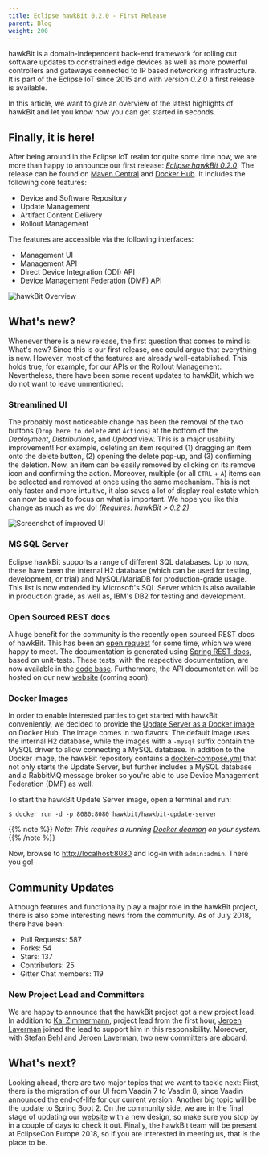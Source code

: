 ```yaml
---
title: Eclipse hawkBit 0.2.0 - First Release
parent: Blog
weight: 200
---
```


hawkBit is a domain-independent back-end framework for rolling out software updates to constrained edge devices as well
as more powerful controllers and gateways connected to IP based networking infrastructure. It is part of the Eclipse IoT
since 2015 and with version _0.2.0_ a first release is available.

In this article, we want to give an overview of the latest highlights of hawkBit and let you know how you can get
started in seconds.

## Finally, it is here!

After being around in the Eclipse IoT realm for quite some time now, we are more than happy to announce our first
release:
[_Eclipse hawkBit 0.2.0_](https://projects.eclipse.org/projects/iot.hawkbit/releases/0.2.0). The release can be found
on [Maven Central](https://mvnrepository.com/artifact/org.eclipse.hawkbit)
and [Docker Hub](https://hub.docker.com/r/hawkbit/hawkbit-update-server/). It includes the following core features:

* Device and Software Repository
* Update Management
* Artifact Content Delivery
* Rollout Management

The features are accessible via the following interfaces:

* Management UI
* Management API
* Direct Device Integration (DDI) API
* Device Management Federation (DMF) API

![hawkBit Overview](../../images/hawkBit_overview.jpeg)

## What's new?

Whenever there is a new release, the first question that comes to mind is: What's new? Since this is our first release,
one could argue that everything is new. However, most of the features are already well-established. This holds true, for
example, for our APIs or the Rollout Management. Nevertheless, there have been some recent updates to hawkBit, which we
do not want to leave unmentioned:

### Streamlined UI

The probably most noticeable change has been the removal of the two buttons (`Drop here to delete` and `Actions`) at the
bottom of the _Deployment_, _Distributions_, and _Upload_ view. This is a major usability improvement! For example,
deleting an item required (1) dragging an item onto the delete button, (2) opening the delete pop-up, and (3) confirming
the deletion. Now, an item can be easily removed by clicking on its remove icon and confirming the action. Moreover,
multiple (or all `CTRL` + `A`) items can be selected and removed at once using the same mechanism. This is not only
faster and more intuitive, it also saves a lot of display real estate which can now be used to focus on what is
important.
We hope you like this change as much as we do! _(Requires: hawkBit > 0.2.2)_

![Screenshot of improved UI](../../images/hawkbit_ui.png)

### MS SQL Server

Eclipse hawkBit supports a range of different SQL databases. Up to now, these have been the internal H2 database (which
can be
used for testing, development, or trial) and MySQL/MariaDB for production-grade usage. This list is now extended by
Microsoft's SQL Server which is also available in production grade, as well as, IBM's DB2 for testing and development.

### Open Sourced REST docs

A huge benefit for the community is the recently open sourced REST docs of hawkBit. This has been
an [open request](https://github.com/eclipse-hawkbit/hawkbit/issues/480)
for some time, which we were happy to meet. The documentation is generated
using [Spring REST docs](https://spring.io/projects/spring-restdocs), based on unit-tests. These tests, with the
respective documentation, are now available in the [code base](https://github.com/eclipse-hawkbit/hawkbit/pull/688).
Furthermore, the API documentation will be hosted on our new [website](https://www.eclipse.org/hawkbit/) (coming soon).

### Docker Images

In order to enable interested parties to get started with hawkBit conveniently, we decided to provide the
[Update Server as a Docker image](https://hub.docker.com/r/hawkbit/hawkbit-update-server/) on Docker Hub. The image
comes
in two flavors: The default image uses the internal H2 database, while the images with a `-mysql` suffix contain the
MySQL
driver to allow connecting a MySQL database. In addition to the Docker image, the hawkBit repository contains a
[docker-compose.yml](https://github.com/eclipse-hawkbit/hawkbit/blob/master/hawkbit-runtime/hawkbit-update-server/docker/docker-compose.yml)
that not only starts the Update Server, but further includes a MySQL database and a RabbitMQ message broker so you're
able to use Device Management Federation (DMF) as well.

To start the hawkBit Update Server image, open a terminal and run:

```
$ docker run -d -p 8080:8080 hawkbit/hawkbit-update-server
```

{{% note %}}
_Note: This requires a running [Docker deamon](https://docs.docker.com/install/) on your system._
{{% /note %}}

Now, browse to [http://localhost:8080](http://localhost:8080) and log-in with `admin:admin`. There you go!

## Community Updates

Although features and functionality play a major role in the hawkBit project, there is also some interesting news from
the community. As of July 2018, there have been:

* Pull Requests: 587
* Forks: 54
* Stars: 137
* Contributors: 25
* Gitter Chat members: 119

### New Project Lead and Committers

We are happy to announce that the hawkBit project got a new project lead. In addition to
[Kai Zimmermann](https://projects.eclipse.org/user/6364), project lead from the first hour,
[Jeroen Laverman](https://projects.eclipse.org/user/10982) joined the lead to support him in this responsibility.
Moreover, with [Stefan Behl](https://projects.eclipse.org/user/10842) and Jeroen Laverman, two new committers are
aboard.

## What's next?

Looking ahead, there are two major topics that we want to tackle next: First, there is the migration of our UI from
Vaadin
7 to Vaadin 8, since Vaadin announced the end-of-life for our current version. Another big topic will be the update
to Spring Boot 2. On the community side, we are in the final stage of updating
our [website](https://www.eclipse.org/hawkbit/)
with a new design, so make sure you stop by in a couple of days to check it out. Finally, the hawkBit team will be
present at EclipseCon Europe 2018, so if you are interested in meeting us, that is the place to be. 

